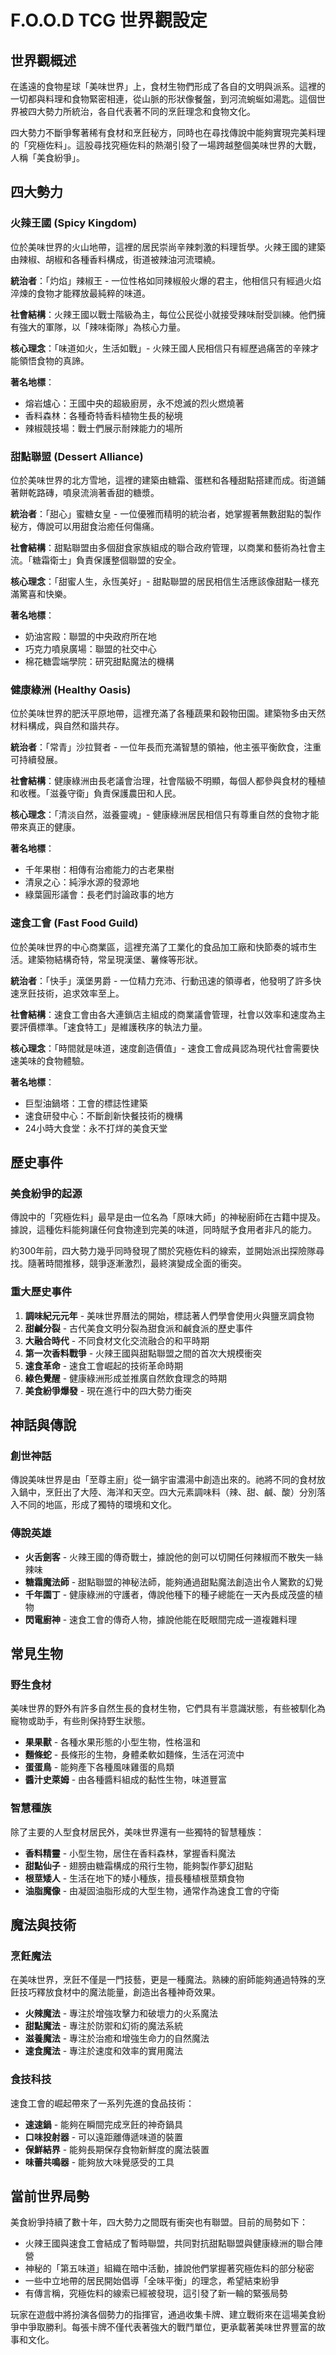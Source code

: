 # F.O.O.D TCG 世界觀設定

## 世界觀概述

在遙遠的食物星球「美味世界」上，食材生物們形成了各自的文明與派系。這裡的一切都與料理和食物緊密相連，從山脈的形狀像餐盤，到河流蜿蜒如湯匙。這個世界被四大勢力所統治，各自代表著不同的烹飪理念和食物文化。

四大勢力不斷爭奪著稀有食材和烹飪秘方，同時也在尋找傳說中能夠實現完美料理的「究極佐料」。這股尋找究極佐料的熱潮引發了一場跨越整個美味世界的大戰，人稱「美食紛爭」。

## 四大勢力

### 火辣王國 (Spicy Kingdom)

位於美味世界的火山地帶，這裡的居民崇尚辛辣刺激的料理哲學。火辣王國的建築由辣椒、胡椒和各種香料構成，街道被辣油河流環繞。

**統治者**：「灼焰」辣椒王 - 一位性格如同辣椒般火爆的君主，他相信只有經過火焰淬煉的食物才能釋放最純粹的味道。

**社會結構**：火辣王國以戰士階級為主，每位公民從小就接受辣味耐受訓練。他們擁有強大的軍隊，以「辣味衛隊」為核心力量。

**核心理念**：「味道如火，生活如戰」- 火辣王國人民相信只有經歷過痛苦的辛辣才能領悟食物的真諦。

**著名地標**：
- 熔岩爐心：王國中央的超級廚房，永不熄滅的烈火燃燒著
- 香料森林：各種奇特香料植物生長的秘境
- 辣椒競技場：戰士們展示耐辣能力的場所

### 甜點聯盟 (Dessert Alliance)

位於美味世界的北方雪地，這裡的建築由糖霜、蛋糕和各種甜點搭建而成。街道鋪著餅乾路磚，噴泉流淌著香甜的糖漿。

**統治者**：「甜心」蜜糖女皇 - 一位優雅而精明的統治者，她掌握著無數甜點的製作秘方，傳說可以用甜食治癒任何傷痛。

**社會結構**：甜點聯盟由多個甜食家族組成的聯合政府管理，以商業和藝術為社會主流。「糖霜衛士」負責保護整個聯盟的安全。

**核心理念**：「甜蜜人生，永恆美好」- 甜點聯盟的居民相信生活應該像甜點一樣充滿驚喜和快樂。

**著名地標**：
- 奶油宮殿：聯盟的中央政府所在地
- 巧克力噴泉廣場：聯盟的社交中心
- 棉花糖雲端學院：研究甜點魔法的機構

### 健康綠洲 (Healthy Oasis)

位於美味世界的肥沃平原地帶，這裡充滿了各種蔬果和穀物田園。建築物多由天然材料構成，與自然和諧共存。

**統治者**：「常青」沙拉賢者 - 一位年長而充滿智慧的領袖，他主張平衡飲食，注重可持續發展。

**社會結構**：健康綠洲由長老議會治理，社會階級不明顯，每個人都參與食材的種植和收穫。「滋養守衛」負責保護農田和人民。

**核心理念**：「清淡自然，滋養靈魂」- 健康綠洲居民相信只有尊重自然的食物才能帶來真正的健康。

**著名地標**：
- 千年果樹：相傳有治癒能力的古老果樹
- 清泉之心：純淨水源的發源地
- 綠葉圓形議會：長老們討論政事的地方

### 速食工會 (Fast Food Guild)

位於美味世界的中心商業區，這裡充滿了工業化的食品加工廠和快節奏的城市生活。建築物結構奇特，常呈現漢堡、薯條等形狀。

**統治者**：「快手」漢堡男爵 - 一位精力充沛、行動迅速的領導者，他發明了許多快速烹飪技術，追求效率至上。

**社會結構**：速食工會由各大連鎖店主組成的商業議會管理，社會以效率和速度為主要評價標準。「速食特工」是維護秩序的執法力量。

**核心理念**：「時間就是味道，速度創造價值」- 速食工會成員認為現代社會需要快速美味的食物體驗。

**著名地標**：
- 巨型油鍋塔：工會的標誌性建築
- 速食研發中心：不斷創新快餐技術的機構
- 24小時大食堂：永不打烊的美食天堂

## 歷史事件

### 美食紛爭的起源

傳說中的「究極佐料」最早是由一位名為「原味大師」的神秘廚師在古籍中提及。據說，這種佐料能夠讓任何食物達到完美的味道，同時賦予食用者非凡的能力。

約300年前，四大勢力幾乎同時發現了關於究極佐料的線索，並開始派出探險隊尋找。隨著時間推移，競爭逐漸激烈，最終演變成全面的衝突。

### 重大歷史事件

1. **調味紀元元年** - 美味世界曆法的開始，標誌著人們學會使用火與鹽烹調食物
2. **甜鹹分裂** - 古代美食文明分裂為甜食派和鹹食派的歷史事件
3. **大融合時代** - 不同食材文化交流融合的和平時期
4. **第一次香料戰爭** - 火辣王國與甜點聯盟之間的首次大規模衝突
5. **速食革命** - 速食工會崛起的技術革命時期
6. **綠色覺醒** - 健康綠洲形成並推廣自然飲食理念的時期
7. **美食紛爭爆發** - 現在進行中的四大勢力衝突

## 神話與傳說

### 創世神話

傳說美味世界是由「至尊主廚」從一鍋宇宙濃湯中創造出來的。祂將不同的食材放入鍋中，烹飪出了大陸、海洋和天空。四大元素調味料（辣、甜、鹹、酸）分別落入不同的地區，形成了獨特的環境和文化。

### 傳說英雄

- **火舌劍客** - 火辣王國的傳奇戰士，據說他的劍可以切開任何辣椒而不散失一絲辣味
- **糖霜魔法師** - 甜點聯盟的神秘法師，能夠通過甜點魔法創造出令人驚歎的幻覺
- **千年園丁** - 健康綠洲的守護者，傳說他種下的種子總能在一天內長成茂盛的植物
- **閃電廚神** - 速食工會的傳奇人物，據說他能在眨眼間完成一道複雜料理

## 常見生物

### 野生食材

美味世界的野外有許多自然生長的食材生物，它們具有半意識狀態，有些被馴化為寵物或助手，有些則保持野生狀態。

- **果果獸** - 各種水果形態的小型生物，性格溫和
- **麵條蛇** - 長條形的生物，身體柔軟如麵條，生活在河流中
- **蛋蛋鳥** - 能夠產下各種風味雞蛋的鳥類
- **醬汁史萊姆** - 由各種醬料組成的黏性生物，味道豐富

### 智慧種族

除了主要的人型食材居民外，美味世界還有一些獨特的智慧種族：

- **香料精靈** - 小型生物，居住在香料森林，掌握香料魔法
- **甜點仙子** - 翅膀由糖霜構成的飛行生物，能夠製作夢幻甜點
- **根莖矮人** - 生活在地下的矮小種族，擅長種植根莖類食物
- **油脂魔像** - 由凝固油脂形成的大型生物，通常作為速食工會的守衛

## 魔法與技術

### 烹飪魔法

在美味世界，烹飪不僅是一門技藝，更是一種魔法。熟練的廚師能夠通過特殊的烹飪技巧釋放食材中的魔法能量，創造出各種神奇效果。

- **火辣魔法** - 專注於增強攻擊力和破壞力的火系魔法
- **甜點魔法** - 專注於防禦和幻術的魔法系統
- **滋養魔法** - 專注於治癒和增強生命力的自然魔法
- **速食魔法** - 專注於速度和效率的實用魔法

### 食技科技

速食工會的崛起帶來了一系列先進的食品技術：

- **速速鍋** - 能夠在瞬間完成烹飪的神奇鍋具
- **口味投射器** - 可以遠距離傳遞味道的裝置
- **保鮮結界** - 能夠長期保存食物新鮮度的魔法裝置
- **味蕾共鳴器** - 能夠放大味覺感受的工具

## 當前世界局勢

美食紛爭持續了數十年，四大勢力之間既有衝突也有聯盟。目前的局勢如下：

- 火辣王國與速食工會結成了暫時聯盟，共同對抗甜點聯盟與健康綠洲的聯合陣營
- 神秘的「第五味道」組織在暗中活動，據說他們掌握著究極佐料的部分秘密
- 一些中立地帶的居民開始倡導「全味平衡」的理念，希望結束紛爭
- 有傳言稱，究極佐料的線索已經被發現，這引發了新一輪的緊張局勢

玩家在遊戲中將扮演各個勢力的指揮官，通過收集卡牌、建立戰術來在這場美食紛爭中爭取勝利。每張卡牌不僅代表著強大的戰鬥單位，更承載著美味世界豐富的故事和文化。 